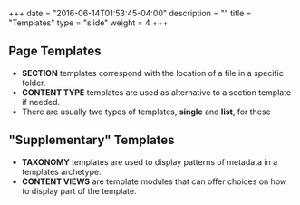 +++
date = "2016-06-14T01:53:45-04:00"
description = ""
title = "Templates"
type = "slide"
weight = 4
+++

<div class="big">
<h2 class="mar-bottom-2">Page Templates</h2>
<ul>
  <li>
    <strong>SECTION</strong> templates correspond with the location of a file in a specific folder.
  </li>
  <li>
    <strong>CONTENT TYPE</strong> templates are used as alternative to a section template if needed.
  </li>
  <li>
    There are usually two types of templates, <strong>single</strong> and <strong>list</strong>, for these
  </li>
</ul>

<h2 class="mar-bottom-2">"Supplementary" Templates</h2>
<ul>
  <li>
    <strong>TAXONOMY</strong> templates are used to display patterns of metadata in a templates archetype.
  </li>
  <li>
    <strong>CONTENT VIEWS</strong> are template modules that can offer choices on how to display part of the template.
  </li>
</ul>
</div>

